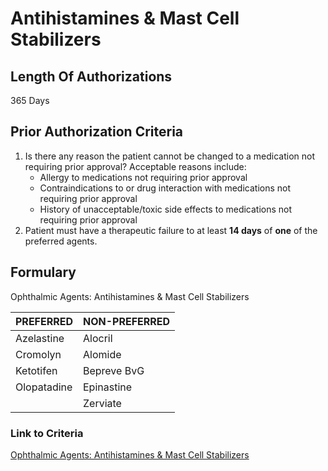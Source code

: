 # Antihistamines & Mast Cell Stabilizers

## Length Of Authorizations

365 Days

## Prior Authorization Criteria

1.  Is there any reason the patient cannot be changed to a medication not requiring prior approval? Acceptable reasons include:
    -   Allergy to medications not requiring prior approval
    -   Contraindications to or drug interaction with medications not requiring prior approval
    -   History of unacceptable/toxic side effects to medications not requiring prior approval
2.  Patient must have a therapeutic failure to at least **14 days** of **one** of the preferred agents.

## Formulary

Ophthalmic Agents: Antihistamines & Mast Cell Stabilizers

| PREFERRED   | NON-PREFERRED |
|-------------|---------------|
| Azelastine  | Alocril       |
| Cromolyn    | Alomide       |
| Ketotifen   | Bepreve BvG   |
| Olopatadine | Epinastine    |
|             | Zerviate      |

### Link to Criteria

[Ophthalmic Agents: Antihistamines & Mast Cell Stabilizers](https://pharmacy.medicaid.ohio.gov/sites/default/files/20220415_UPDL_Criteria_FINAL_.pdf#page=82)
